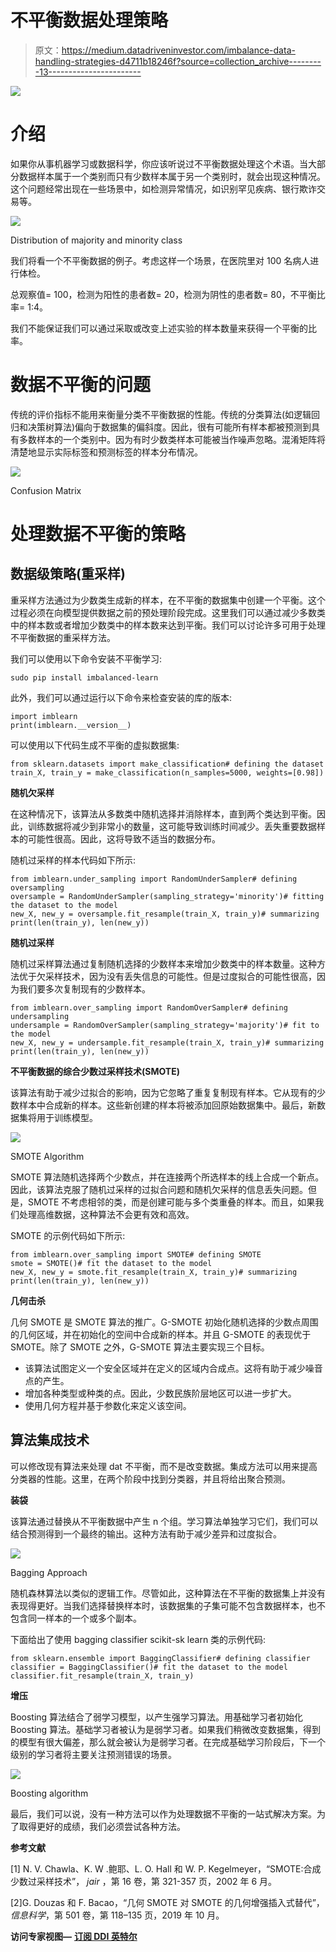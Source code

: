 # 不平衡数据处理策略

> 原文：<https://medium.datadriveninvestor.com/imbalance-data-handling-strategies-d4711b18246f?source=collection_archive---------13----------------------->

![](img/a3a7eb70aa2404fdd5fa5f218f293fa2.png)

# 介绍

如果你从事机器学习或数据科学，你应该听说过不平衡数据处理这个术语。当大部分数据样本属于一个类别而只有少数样本属于另一个类别时，就会出现这种情况。这个问题经常出现在一些场景中，如检测异常情况，如识别罕见疾病、银行欺诈交易等。

![](img/b6665265688b699b96cd04dde32b400f.png)

Distribution of majority and minority class

我们将看一个不平衡数据的例子。考虑这样一个场景，在医院里对 100 名病人进行体检。

总观察值= 100，检测为阳性的患者数= 20，检测为阴性的患者数= 80，不平衡比率= 1:4。

我们不能保证我们可以通过采取或改变上述实验的样本数量来获得一个平衡的比率。

# 数据不平衡的问题

传统的评价指标不能用来衡量分类不平衡数据的性能。传统的分类算法(如逻辑回归和决策树算法)偏向于数据集的偏斜度。因此，很有可能所有样本都被预测到具有多数样本的一个类别中。因为有时少数类样本可能被当作噪声忽略。混淆矩阵将清楚地显示实际标签和预测标签的样本分布情况。

![](img/16c9480368db47d948dea67121c80b3a.png)

Confusion Matrix

# 处理数据不平衡的策略

## 数据级策略(重采样)

重采样方法通过为少数类生成新的样本，在不平衡的数据集中创建一个平衡。这个过程必须在向模型提供数据之前的预处理阶段完成。这里我们可以通过减少多数类中的样本数或者增加少数类中的样本数来达到平衡。我们可以讨论许多可用于处理不平衡数据的重采样方法。

我们可以使用以下命令安装不平衡学习:

```
sudo pip install imbalanced-learn
```

此外，我们可以通过运行以下命令来检查安装的库的版本:

```
import imblearn
print(imblearn.__version__)
```

可以使用以下代码生成不平衡的虚拟数据集:

```
from sklearn.datasets import make_classification# defining the dataset
train_X, train_y = make_classification(n_samples=5000, weights=[0.98])
```

**随机欠采样**

在这种情况下，该算法从多数类中随机选择并消除样本，直到两个类达到平衡。因此，训练数据将减少到非常小的数量，这可能导致训练时间减少。丢失重要数据样本的可能性很高。因此，这将导致不适当的数据分布。

随机过采样的样本代码如下所示:

```
from imblearn.under_sampling import RandomUnderSampler# defining oversampling
oversample = RandomUnderSampler(sampling_strategy='minority')# fitting the dataset to the model
new_X, new_y = oversample.fit_resample(train_X, train_y)# summarizing
print(len(train_y), len(new_y))
```

**随机过采样**

随机过采样算法通过复制随机选择的少数样本来增加少数类中的样本数量。这种方法优于欠采样技术，因为没有丢失信息的可能性。但是过度拟合的可能性很高，因为我们要多次复制现有的少数样本。

```
from imblearn.over_sampling import RandomOverSampler# defining undersampling
undersample = RandomOverSampler(sampling_strategy='majority')# fit to the model
new_X, new_y = undersample.fit_resample(train_X, train_y)# summarizing
print(len(train_y), len(new_y))
```

**不平衡数据的综合少数过采样技术(SMOTE)**

该算法有助于减少过拟合的影响，因为它忽略了重复复制现有样本。它从现有的少数样本中合成新的样本。这些新创建的样本将被添加回原始数据集中。最后，新数据集将用于训练模型。

![](img/62e7678b7a0110c27267c88c8eb2a9b9.png)

SMOTE Algorithm

SMOTE 算法随机选择两个少数点，并在连接两个所选样本的线上合成一个新点。因此，该算法克服了随机过采样的过拟合问题和随机欠采样的信息丢失问题。但是，SMOTE 不考虑相邻的类，而是创建可能与多个类重叠的样本。而且，如果我们处理高维数据，这种算法不会更有效和高效。

SMOTE 的示例代码如下所示:

```
from imblearn.over_sampling import SMOTE# defining SMOTE
smote = SMOTE()# fit the dataset to the model
new_X, new_y = smote.fit_resample(train_X, train_y)# summarizing
print(len(train_y), len(new_y))
```

**几何击杀**

几何 SMOTE 是 SMOTE 算法的推广。G-SMOTE 初始化随机选择的少数点周围的几何区域，并在初始化的空间中合成新的样本。并且 G-SMOTE 的表现优于 SMOTE。除了 SMOTE 之外，G-SMOTE 算法主要实现三个目标。

*   该算法试图定义一个安全区域并在定义的区域内合成点。这将有助于减少噪音点的产生。
*   增加各种类型或种类的点。因此，少数民族阶层地区可以进一步扩大。
*   使用几何方程并基于参数化来定义该空间。

## 算法集成技术

可以修改现有算法来处理 dat 不平衡，而不是改变数据。集成方法可以用来提高分类器的性能。这里，在两个阶段中找到分类器，并且将给出聚合预测。

**装袋**

该算法通过替换从不平衡数据中产生 n 个组。学习算法单独学习它们，我们可以结合预测得到一个最终的输出。这种方法有助于减少差异和过度拟合。

![](img/62a012ce44317a7a222339cd6d4a94fe.png)

Bagging Approach

随机森林算法以类似的逻辑工作。尽管如此，这种算法在不平衡的数据集上并没有表现得更好。当我们选择替换样本时，该数据集的子集可能不包含数据样本，也不包含同一样本的一个或多个副本。

下面给出了使用 bagging classifier scikit-sk learn 类的示例代码:

```
from sklearn.ensemble import BaggingClassifier# defining classifier
classifier = BaggingClassifier()# fit the dataset to the model
classifier.fit_resample(train_X, train_y)
```

**增压**

Boosting 算法结合了弱学习模型，以产生强学习算法。用基础学习者初始化 Boosting 算法。基础学习者被认为是弱学习者。如果我们稍微改变数据集，得到的模型有很大偏差，那么就会被认为是弱学习者。在完成基础学习阶段后，下一个级别的学习者将主要关注预测错误的场景。

![](img/4203b1c5803fb8788d2e365a03066b16.png)

Boosting algorithm

最后，我们可以说，没有一种方法可以作为处理数据不平衡的一站式解决方案。为了取得更好的成绩，我们必须尝试各种方法。

**参考文献**

[1] N. V. Chawla、K. W .鲍耶、L. O. Hall 和 W. P. Kegelmeyer，“SMOTE:合成少数过采样技术”， *jair* ，第 16 卷，第 321-357 页，2002 年 6 月。

[2]G. Douzas 和 F. Bacao，“几何 SMOTE 对 SMOTE 的几何增强插入式替代”，*信息科学*，第 501 卷，第 118–135 页，2019 年 10 月。

**访问专家视图—** [**订阅 DDI 英特尔**](https://datadriveninvestor.com/ddi-intel)